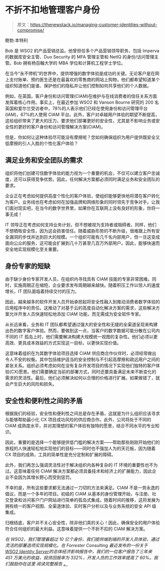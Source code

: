 # 不折不扣地管理客户身份

> 原文：<https://thenewstack.io/managing-customer-identities-without-compromise/>

鲍勃·本特利

Bob 是 WSO2 的产品营销总监。他曾担任多个产品营销领导职务，包括 Imperva 的数据库安全主管、Duo Security 的 MFA 管理主管和 NetIQ 的身份/访问管理主管。Bob 拥有杨百翰大学的 MBA 学位和计算机工程学士学位。

在当今“永不停机”的世界中，提供增强的数字体验是成功的关键。无论客户是在网上支付账单、预约医生还是在最喜欢的零售商的网站上购物，他们都希望知道某个组织知道他们是谁、保护他们的隐私并让他们控制如何共享他们的个人数据。

例如，在英国，客户身份和访问管理(CIAM)在维护与在线消费者的信任关系方面发挥着核心作用。事实上，在最近参加 WSO2 和 Vanson Bourne 研究的 200 名英国和爱尔兰受访者中，78%的人表示他们已经在使用身份和访问管理平台(IAM)，67%的人使用 CIAM 平台。此外，客户对卓越用户体验的期望不断提高，这给组织带来了更大的压力，要求他们部署更好的安全性，尤其是不影响业务或安全性的更好的客户身份和访问管理解决方案(CIAM)。

但是，你如何让这种体验尽可能没有摩擦呢？您如何确保组织为用户提供既安全又低摩擦的引人入胜的个性化客户体验？

## 满足业务和安全团队的需求

组织将他们创建可信数字体验的能力视为一个重要的机会，不仅可以建立客户忠诚度，还可以获得竞争优势。因此，任何解决方案都必须同时满足业务和安全团队的要求。

企业正在考虑如何提供高度个性化的客户体验，使组织能够更快地将潜在客户转化为客户。业务线也在考虑如何在加强品牌和网络形象的同时领先于竞争对手。让我们面对现实吧，在当今的数字世界里，如果你在互联网上没有良好的形象，你将一事无成！

IT 领导正在考虑如何支持业务计划，但不想被视为支持者或阻碍者。同样，他们不想牺牲安全性，因为这会损害信任。随着威胁形势的不断升级，很难跟上所有安全漏洞的步伐并达到巨大的规模。一个组织可能有几千名内部用户，但一旦这变成面向公众的服务，这可能会扩展到几十万甚至几百万外部用户。因此，能够快速而安全地实现规模化至关重要。

## 身份专家的短缺

由于缺少身份专家开发人员，在组织内寻找具有 CIAM 技能的专家非常困难。同时，实施周期正在缩短，企业要求发布周期越来越快。随着积压工作以惊人的速度增长，IT 团队面临着持续交付的压力。

因此，越来越多的软件开发人员开始承担起将安全性融入到推动消费者数字体验的应用程序中的责任。这推动了对基于云的高度自动化解决方案的需求，这些解决方案允许开发人员快速轻松地添加 CIAM 功能，而无需成为安全软件专家。

从长远来看，业务和 IT 团队都希望通过强大的安全性和无缝的全渠道呈现来构建出色的数字客户体验。然而，要做到这一点，当客户的数字数据可能分散在公司内不同的 IT 孤岛上时，他们需要解决构建大规模统一视图的复杂性。他们必须以更高效、更具成本效益的方式实现这一目标，以更快实现价值。

这意味着组织在为其数字体验项目选择 CIAM 供应商合作伙伴时，必须经常做出令人不安的权衡。其中包括维护适当的安全控制与不引起高摩擦和疏远用户之间的紧张关系。组织必须考虑如何在没有复杂开发项目的情况下实现他们独特的客户体验(CX)愿景。他们需要确定当前的部署方式，同时还要具备满足未来不断变化的需求的灵活性。最后，他们必须解决如何以合理的价格进行扩展。如果做错了，就会产生巨大的风险和损失。

## 安全性和便利性之间的矛盾

根据我们的经验，安全性和便利性之间总是存在矛盾，这就是为什么组织应该寻求与能够帮助最小化 CX 项目成功风险的供应商合作。此外，公司将处于不同的 CIAM 成熟度水平，并对其理想的客户体验有独特的愿景，结合不同水平的专业知识。

因此，重要的是选择一个能够提供低门槛的解决方案——帮助那些刚刚开始他们的旅程的人快速轻松地实现他们的目标——同时也不强加人为的天花板，因为随着 CX 项目的成熟，工具的简单性是充分定制和扩展的障碍。

此外，我们再怎么强调灵活性对于解决组织内各种复杂的 IT 环境的重要性也不为过。这意味着任何 CIAM 解决方案都必须具备技术和经济上的扩展能力，因此企业不会因为其增长野心而受到惩罚。

不幸的是，所有这些要求都无法通过一刀切的方法来满足。CIAM 不是一劳永逸的倡议，而是一个多年的项目。初级的 CIAM 从基本的身份管理开始，与注册、社交登录和访问客户门户网站进行简单的孤岛式集成。随着时间的推移，这将发展为拥有统一的客户视图、全渠道体验、实时客户分析以及与业务系统的安全 API 级集成。

归根结底，客户并不关心安全性，除非他们真的关心！因此，确保安全的用户体验符合任何组织的最大利益。这意味着提供一个不折不扣的 CIAM 解决方案。

*在 WSO2，我们管理着超过 10 亿个身份，我们提供端到端的开发人员体验，通过灵活的部署选项实现规模化。在 Forrester Consulting 最近发布的一份关于*[*WSO2 Identity Server*](https://wso2.com/identity-server/)*的总体经济影响报告中，我们的一位客户报告了三年来 451 万美元的收益，投资回报率为 332%，开发人员的工作效率提高了 60%。我们鼓励你在这里* *阅读完整报告* [*。*](https://wso2.com/identity-server/total-economic-impact/)

<svg xmlns:xlink="http://www.w3.org/1999/xlink" viewBox="0 0 68 31" version="1.1"><title>Group</title> <desc>Created with Sketch.</desc></svg>